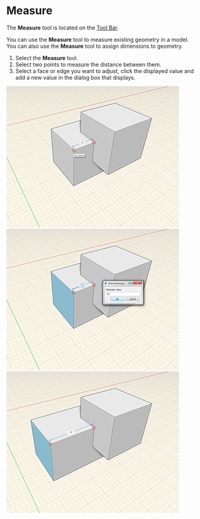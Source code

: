 # Measure

The **Measure** tool is located on the [Tool Bar](../formit-introduction/tool-bars.md).

You can use the **Measure** tool to measure existing geometry in a model. You can also use the **Measure** tool to assign dimensions to geometry.

1. Select the **Measure** tool.
2. Select two points to measure the distance between them.
3. Select a face or edge you want to adjust, click the displayed value and add a new value in the dialog box that displays.

![](../.gitbook/assets/measure-1.png)  
![](../.gitbook/assets/measure-2.png)  
![](../.gitbook/assets/measure-3.png)

